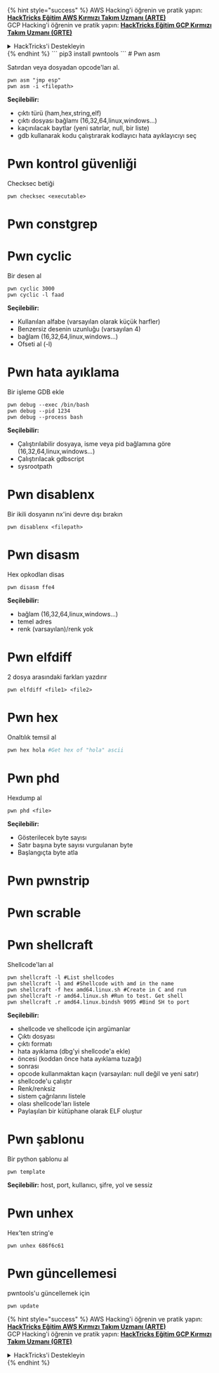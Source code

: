 {% hint style="success" %}
AWS Hacking'i öğrenin ve pratik yapın:<img src="/.gitbook/assets/arte.png" alt="" data-size="line">[**HackTricks Eğitim AWS Kırmızı Takım Uzmanı (ARTE)**](https://training.hacktricks.xyz/courses/arte)<img src="/.gitbook/assets/arte.png" alt="" data-size="line">\
GCP Hacking'i öğrenin ve pratik yapın: <img src="/.gitbook/assets/grte.png" alt="" data-size="line">[**HackTricks Eğitim GCP Kırmızı Takım Uzmanı (GRTE)**<img src="/.gitbook/assets/grte.png" alt="" data-size="line">](https://training.hacktricks.xyz/courses/grte)

<details>

<summary>HackTricks'i Destekleyin</summary>

* [**abonelik planlarını**](https://github.com/sponsors/carlospolop) kontrol edin!
* **💬 [**Discord grubuna**](https://discord.gg/hRep4RUj7f) veya [**telegram grubuna**](https://t.me/peass) katılın ya da **Twitter'da** 🐦 [**@hacktricks\_live**](https://twitter.com/hacktricks\_live)**'ı takip edin.**
* **Hacking ipuçlarını paylaşmak için** [**HackTricks**](https://github.com/carlospolop/hacktricks) ve [**HackTricks Cloud**](https://github.com/carlospolop/hacktricks-cloud) github reposuna PR gönderin.

</details>
{% endhint %}
```
pip3 install pwntools
```
# Pwn asm

Satırdan veya dosyadan opcode'ları al.
```
pwn asm "jmp esp"
pwn asm -i <filepath>
```
**Seçilebilir:**

* çıktı türü (ham,hex,string,elf)
* çıktı dosyası bağlamı (16,32,64,linux,windows...)
* kaçınılacak baytlar (yeni satırlar, null, bir liste)
* gdb kullanarak kodu çalıştırarak kodlayıcı hata ayıklayıcıyı seç

#  **Pwn kontrol güvenliği**

Checksec betiği
```
pwn checksec <executable>
```
# Pwn constgrep

# Pwn cyclic

Bir desen al
```
pwn cyclic 3000
pwn cyclic -l faad
```
**Seçilebilir:**

* Kullanılan alfabe (varsayılan olarak küçük harfler)
* Benzersiz desenin uzunluğu (varsayılan 4)
* bağlam (16,32,64,linux,windows...)
* Ofseti al (-l)

# Pwn hata ayıklama

Bir işleme GDB ekle
```
pwn debug --exec /bin/bash
pwn debug --pid 1234
pwn debug --process bash
```
**Seçilebilir:**

* Çalıştırılabilir dosyaya, isme veya pid bağlamına göre (16,32,64,linux,windows...)
* Çalıştırılacak gdbscript
* sysrootpath

# Pwn disablenx

Bir ikili dosyanın nx'ini devre dışı bırakın
```
pwn disablenx <filepath>
```
# Pwn disasm

Hex opkodları disas
```
pwn disasm ffe4
```
**Seçilebilir:**

* bağlam (16,32,64,linux,windows...)
* temel adres
* renk (varsayılan)/renk yok

# Pwn elfdiff

2 dosya arasındaki farkları yazdırır
```
pwn elfdiff <file1> <file2>
```
# Pwn hex

Onaltılık temsil al
```bash
pwn hex hola #Get hex of "hola" ascii
```
# Pwn phd

Hexdump al
```
pwn phd <file>
```
**Seçilebilir:**

* Gösterilecek byte sayısı
* Satır başına byte sayısı vurgulanan byte
* Başlangıçta byte atla

# Pwn pwnstrip

# Pwn scrable

# Pwn shellcraft

Shellcode'ları al
```
pwn shellcraft -l #List shellcodes
pwn shellcraft -l amd #Shellcode with amd in the name
pwn shellcraft -f hex amd64.linux.sh #Create in C and run
pwn shellcraft -r amd64.linux.sh #Run to test. Get shell
pwn shellcraft .r amd64.linux.bindsh 9095 #Bind SH to port
```
**Seçilebilir:**

* shellcode ve shellcode için argümanlar
* Çıktı dosyası
* çıktı formatı
* hata ayıklama (dbg'yi shellcode'a ekle)
* öncesi (koddan önce hata ayıklama tuzağı)
* sonrası
* opcode kullanmaktan kaçın (varsayılan: null değil ve yeni satır)
* shellcode'u çalıştır
* Renk/renksiz
* sistem çağrılarını listele
* olası shellcode'ları listele
* Paylaşılan bir kütüphane olarak ELF oluştur

# Pwn şablonu

Bir python şablonu al
```
pwn template
```
**Seçilebilir:** host, port, kullanıcı, şifre, yol ve sessiz

# Pwn unhex

Hex'ten string'e
```
pwn unhex 686f6c61
```
# Pwn güncellemesi

pwntools'u güncellemek için
```
pwn update
```
{% hint style="success" %}
AWS Hacking'i öğrenin ve pratik yapın:<img src="/.gitbook/assets/arte.png" alt="" data-size="line">[**HackTricks Eğitim AWS Kırmızı Takım Uzmanı (ARTE)**](https://training.hacktricks.xyz/courses/arte)<img src="/.gitbook/assets/arte.png" alt="" data-size="line">\
GCP Hacking'i öğrenin ve pratik yapın: <img src="/.gitbook/assets/grte.png" alt="" data-size="line">[**HackTricks Eğitim GCP Kırmızı Takım Uzmanı (GRTE)**<img src="/.gitbook/assets/grte.png" alt="" data-size="line">](https://training.hacktricks.xyz/courses/grte)

<details>

<summary>HackTricks'i Destekleyin</summary>

* [**abonelik planlarını**](https://github.com/sponsors/carlospolop) kontrol edin!
* **Bize katılın** 💬 [**Discord grubuna**](https://discord.gg/hRep4RUj7f) veya [**telegram grubuna**](https://t.me/peass) veya **bizi** **Twitter'da** 🐦 [**@hacktricks\_live**](https://twitter.com/hacktricks\_live)** takip edin.**
* **Hacking ipuçlarını paylaşmak için** [**HackTricks**](https://github.com/carlospolop/hacktricks) ve [**HackTricks Cloud**](https://github.com/carlospolop/hacktricks-cloud) github reposuna PR gönderin.

</details>
{% endhint %}
